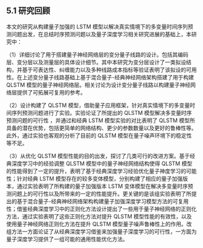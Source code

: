 ## 5.1 研究回顾

本文的研究从构建量子加强的 LSTM 模型以解决真实情境下的多变量时间序列预测问题出发，在总结时序预测问题以及量子深度学习相关研究进展的基础上，本研究中：

（1）详细讨论了用于搭建量子神经网络层的变分量子线路的设计。包括其编码层、变分层以及测量层的具体设计细节。其中本研究为变分层设计了一类拟设结构，并基于可表达性、纠缠能力以及多种线路成本指标等验证表明了该拟设的可用性。在上述变分量子线路基础上基于混合量子-经典神经网络架构搭建了用于构建 QLSTM 模型的量子神经网络层。相关讨论为设计变分量子线路以构建量子神经网络层提供了可拓展可复用的参考。

（2）设计构建了 QLSTM 模型，借助量子应用框架，针对真实情境下的多变量时间序列预测问题进行了实验。实验论证了所提出的 QLSTM 模型解决多变量时序预测问题的可行性 ，并通过和经典 LSTM 模型实验的对比表明了 QLSTM 模型所具备的潜在优势，包括更简单的网络结构、更少的参数数量以及更好的鲁棒性等。此外，通过实验也客观的分析了目前的 QLSTM 模型在量子噪声环境下的稳定性等不足。

（3）从优化 QLSTM 模型性能的目的出发，探讨了几类可行的改进方案。基于经典深度学习中的经验调整 QLSTM 模型中的量子神经网络结构使得 QLSTM 模型的性能得到了一定的提升，表明了基于经典深度学习经验优化量子神度学习的可能性；针对经典 LSTM 模型存在的较多变体模型，分别构建了相应的量子加强版本，通过实验表明了所构建的量子加强版本  LSTM 变体模型在解决多变量时序预测问题上的可行性以及所带来的一定的性能提升。更关键的是该组实验表明了所提出的基于混合量子-经典神经网络架构构建量子加强深度学习模型方法的可复用性；借鉴经典深度学习中的正则化方法设计提出了一些用于量子神经网络的正则化方法，通过实验表明了这些正则化方法对提升 QLSTM 模型性能的有效性，以及使用量子神经网络正则化方法在提升 QLSTM 模型量子噪声鲁棒性上的作用。改组方法一方面论证了从经典深度学习借鉴来加强量子深度学习的可行性，一方面为量子深度学习提供了一组可能的通用性能优化方法。